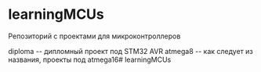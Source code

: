 # learningMCUs

Репозиторий с проектами для микроконтроллеров

diploma -- дипломный проект под STM32
AVR atmega8 -- как следует из названия, проекты под atmega16# learningMCUs
